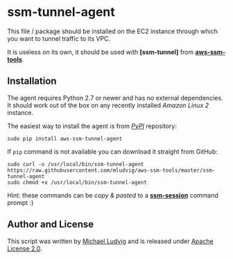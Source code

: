 # ssm-tunnel-agent

This file / package should be installed on the EC2 instance
through which you want to tunnel traffic to its VPC.

It is useless on its own, it should be used with **[ssm-tunnel]** from
**[aws-ssm-tools](https://github.com/mludvig/aws-ssm-tools)**.

## Installation

The agent requires Python 2.7 or newer and has no external dependencies. It should
work out of the box on any recently installed *Amazon Linux 2* instance.

The easiest way to install the agent is from *[PyPI](https://pypi.org/)* repository:

```
sudo pip install aws-ssm-tunnel-agent
```

If `pip` command is not available you can download it straight from GitHub:

```
sudo curl -o /usr/local/bin/ssm-tunnel-agent https://raw.githubusercontent.com/mludvig/aws-ssm-tools/master/ssm-tunnel-agent
sudo chmod +x /usr/local/bin/ssm-tunnel-agent
```

Hint: these commands can be *copy & pasted* to a **[ssm-session](https://raw.githubusercontent.com/mludvig/aws-ssm-tools)** command prompt :)

## Author and License

This script was written by [Michael Ludvig](https://aws.nz/)
and is released under [Apache License 2.0](http://www.apache.org/licenses/LICENSE-2.0).
